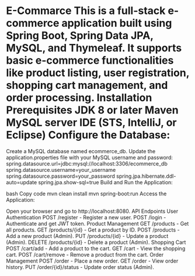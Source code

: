 # E-Commarce This is a full-stack e-commerce application built using Spring Boot, Spring Data JPA, MySQL, and Thymeleaf. It supports basic e-commerce functionalities like product listing, user registration, shopping cart management, and order processing. Installation Prerequisites JDK 8 or later Maven MySQL server IDE (STS, IntelliJ, or Eclipse) Configure the Database:

Create a MySQL database named ecommerce_db. Update the application.properties file with your MySQL username and password: spring.datasource.url=jdbc:mysql://localhost:3306/ecommerce_db spring.datasource.username=your_username spring.datasource.password=your_password spring.jpa.hibernate.ddl-auto=update spring.jpa.show-sql=true Build and Run the Application:

bash Copy code mvn clean install mvn spring-boot:run Access the Application:

Open your browser and go to http://localhost:8080. API Endpoints User Authentication POST /register - Register a new user. POST /login - Authenticate and get JWT token. Product Management GET /products - Get all products. GET /products/{id} - Get a product by ID. POST /products - Add a new product (Admin). PUT /products/{id} - Update a product (Admin). DELETE /products/{id} - Delete a product (Admin). Shopping Cart POST /cart/add - Add a product to the cart. GET /cart - View the shopping cart. POST /cart/remove - Remove a product from the cart. Order Management POST /order - Place a new order. GET /order - View order history. PUT /order/{id}/status - Update order status (Admin).

